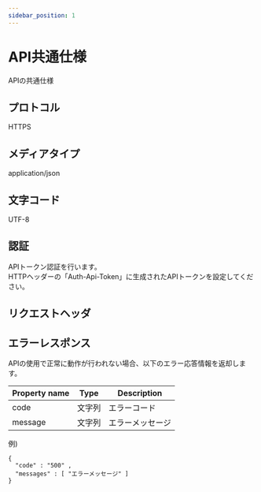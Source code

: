 ```yaml
---
sidebar_position: 1
---
```


# API共通仕様
APIの共通仕様
## プロトコル
HTTPS
## メディアタイプ
application/json
## 文字コード
UTF-8
## 認証
APIトークン認証を行います。  
HTTPヘッダーの「Auth-Api-Token」に生成されたAPIトークンを設定してください。
## リクエストヘッダ
## エラーレスポンス
APIの使用で正常に動作が行われない場合、以下のエラー応答情報を返却します。

|Property name|Type|Description|
|----|----|----|
|code|文字列|エラーコード|
|message|文字列|エラーメッセージ|

例)
```
{
  "code" : "500" ,
  "messages" : [ "エラーメッセージ" ]
}
```
